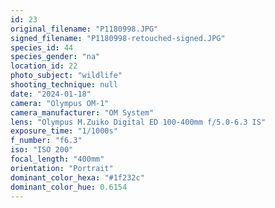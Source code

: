 ```yaml
---
id: 23
original_filename: "P1180998.JPG"
signed_filename: "P1180998-retouched-signed.JPG"
species_id: 44
species_gender: "na"
location_id: 22
photo_subject: "wildlife"
shooting_technique: null
date: "2024-01-18"
camera: "Olympus OM-1"
camera_manufacturer: "OM System"
lens: "Olympus M.Zuiko Digital ED 100-400mm f/5.0-6.3 IS"
exposure_time: "1/1000s"
f_number: "f6.3"
iso: "ISO 200"
focal_length: "400mm"
orientation: "Portrait"
dominant_color_hexa: "#1f232c"
dominant_color_hue: 0.6154
---
```

